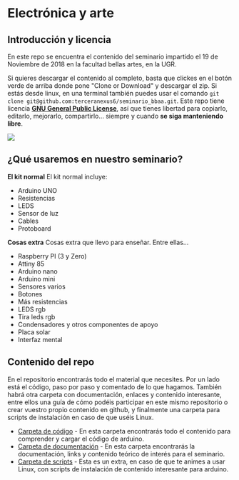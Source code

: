 # Electrónica y arte

## Introducción y licencia

En este repo se encuentra el contenido del seminario impartido el 19 de Noviembre de 2018 en la facultad bellas artes, en la UGR.

Si quieres descargar el contenido al completo, basta que clickes en el botón verde de arriba donde pone "Clone or Download" y descargar el zip. Si estás desde linux, en una terminal también puedes usar el comando `git clone git@github.com:terceranexus6/seminario_bbaa.git`. Este repo tiene licencia [**GNU General Public License**](https://www.gnu.org/licenses/#GPL), así que tienes libertad para copiarlo, editarlo, mejorarlo, compartirlo... siempre y cuando **se siga manteniendo libre**.

![](https://www.gnu.org/graphics/gplv3-127x51.png)


## ¿Qué usaremos en nuestro seminario?

**El kit normal**
El kit normal incluye:
* Arduino UNO
* Resistencias
* LEDS
* Sensor de luz
* Cables
* Protoboard

**Cosas extra**
Cosas extra que llevo para enseñar. Entre ellas...
* Raspberry PI (3 y Zero)
* Attiny 85
* Arduino nano
* Arduino mini
* Sensores varios
* Botones
* Más resistencias
* LEDS rgb
* Tira leds rgb
* Condensadores y otros componentes de apoyo
* Placa solar
* Interfaz mental

## Contenido del repo

En el repositorio encontrarás todo el material que necesites. Por un lado está el código, paso por paso y comentado de lo que hagamos. También habrá otra carpeta con documentación, enlaces y contenido interesante, entre ellos una guía de cómo podéis participar en este mismo repositorio o crear vuestro propio contenido en github, y finalmente una carpeta para scripts de instalación en caso de que uséis Linux.

* [Carpeta de código]() - En esta carpeta encontrarás todo el contenido para comprender y cargar el código de arduino.
* [Carpeta de documentación]() - En esta carpeta encontrarás la documentación, links y contenido teórico de interés para el seminario.
* [Carpeta de scripts]() - Esta es un extra, en caso de que te animes a usar Linux, con scripts de instalación de contenido interesante para arduino.
